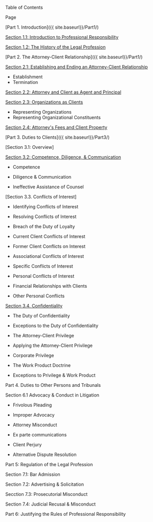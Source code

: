 Table of Contents

Page

[Part 1. Introduction]({{ site.baseurl}}/Part1/)

[Section 1.1: Introduction to Professional
Responsibility]()

[Section 1.2: The History of the Legal
Profession]()

[Part 2. The Attorney-Client
Relationship]({{ site.baseurl}}/Part1/)

[Section 2.1: Establishing and Ending an Attorney-Client
Relationship]()

- Establishment 
- Termination 

[Section 2.2: Attorney and Client as Agent and Principal]()

[Section 2.3: Organizations as Clients]()

- Representing Organizations 
- Representing Organizational Constituents 

[Section 2.4: Attorney's Fees and Client Property](https://drive.google.com/open?id=1UWcX9JP3cw2q80xI5cmdUgTBH3rxPf8AmmJ46leMis)


[Part 3. Duties to Clients]({{ site.baseurl}}/Part3/)

[Section 3.1: Overview]

[Section 3.2: Competence, Diligence, & Communication]()

- Competence 

- Diligence & Communication 

- Ineffective Assistance of Counsel

[Section 3.3. Conflicts of Interest]

- Identifying Conflicts of Interest

- Resolving Conflicts of Interest

- Breach of the Duty of Loyalty

- Current Client Conflicts of Interest

- Former Client Conflicts on Interest

- Associational Conflicts of Interest

- Specific Conflicts of Interest

- Personal Conflicts of Interest

- Financial Relationships with Clients

- Other Personal Conflicts 

[Section 3.4. Confidentiality]()

- The Duty of Confidentiality

- Exceptions to the Duty of Confidentiality

- The Attorney-Client Privilege

- Applying the Attorney-Client Privilege

- Corporate Privilege

- The Work Product Doctrine

- Exceptions to Privilege & Work Product


Part 4. Duties to Other Persons and Tribunals 

Section 6.1 Advocacy & Conduct in Litigation 

- Frivolous Pleading

- Improper Advocacy

- Attorney Misconduct

- Ex parte communications 

- Client Perjury

- Alternative Dispute Resolution

Part 5: Regulation of the Legal Profession

Section 7.1: Bar Admission

Section 7.2: Advertising & Solicitation 

Secction 7.3: Prosecutorial Misconduct

Section 7.4: Judicial Recusal & Misconduct

Part 6: Justifying the Rules of Professional Responsibility


